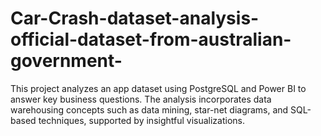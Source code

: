 # Car-Crash-dataset-analysis-official-dataset-from-australian-government-
This project analyzes an app dataset using PostgreSQL and Power BI to answer key business questions. The analysis incorporates data warehousing concepts such as data mining, star-net diagrams, and SQL-based techniques, supported by insightful visualizations.
